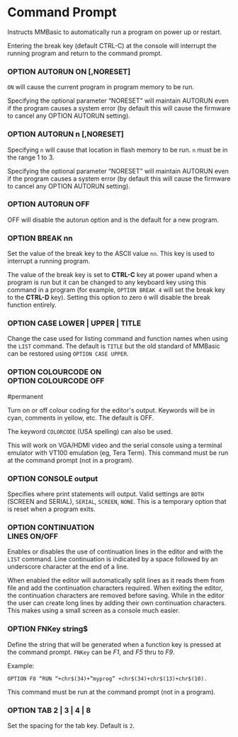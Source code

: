 # Command Prompt


Instructs MMBasic to automatically run a program on power up or restart.

Entering the break key (default CTRL-C) at the console will interrupt the running program and return to the command prompt.


### OPTION AUTORUN ON [,NORESET] 

`ON` will cause the current program in program memory to be run.

Specifying the optional parameter “NORESET” will maintain AUTORUN even if the program causes a system error (by default this
will cause the firmware to cancel any OPTION AUTORUN setting).


### OPTION AUTORUN n [,NORESET] 

Specifying `n` will cause that location in flash memory to be run. `n` must be in the range 1 to 3.

Specifying the optional parameter “NORESET” will maintain AUTORUN even if the program causes a system error (by default this
will cause the firmware to cancel any OPTION AUTORUN setting).


### OPTION AUTORUN OFF

OFF will disable the autorun option and is the default for a new program.


### OPTION BREAK nn

Set the value of the break key to the ASCII value `nn`. This key is used to
interrupt a running program.

The value of the break key is set to **CTRL-C** key at power upand when a
program is run but it can be changed to any keyboard key using this
command in a program (for example, `OPTION BREAK 4` will set the break
key to the **CTRL-D** key). Setting this option to zero `0` will disable the break
function entirely.


### OPTION CASE LOWER | UPPER | TITLE

Change the case used for listing command and function names when using the `LIST` command. The default is `TITLE` but the old standard of MMBasic can be restored using `OPTION CASE UPPER`.


### OPTION COLOURCODE ON <br> OPTION COLOURCODE OFF

#permanent

Turn on or off colour coding for the editor's output. Keywords will be in cyan, comments in yellow, etc. The default is OFF.

The keyword `COLORCODE` (USA spelling) can also be used.

This will work on VGA/HDMI video and the serial console using a terminal emulator with VT100 emulation (eg, Tera Term). This
command must be run at the command prompt (not in a program).


### OPTION CONSOLE output

Specifies where print statements will output. Valid settings are `BOTH` (SCREEN and SERIAL), `SERIAL`, `SCREEN`, `NONE`. This is a temporary option that is reset when a program exits.


### OPTION CONTINUATION<br>LINES ON/OFF

Enables or disables the use of continuation lines in the editor and with the `LIST` command. Line continuation is indicated by a space followed by an underscore character at the end of a line.

When enabled the editor will automatically split lines as it reads them from file and add the continuation characters required. When exiting the editor, the continuation characters are removed before saving. While in the editor the user can create long lines by adding their own continuation characters. This makes using a small screen as a console much easier.


### OPTION FNKey string$

Define the string that will be generated when a function key is pressed at
the command prompt. `FNKey` can be *F1*, and *F5* thru to *F9*.

Example:

```basic
OPTION F8 “RUN “+chr$(34)+”myprog” +chr$(34)+chr$(13)+chr$(10).
```

This command must be run at the command prompt (not in a program).


### OPTION TAB 2 | 3 | 4 | 8

Set the spacing for the tab key. Default is `2`.


